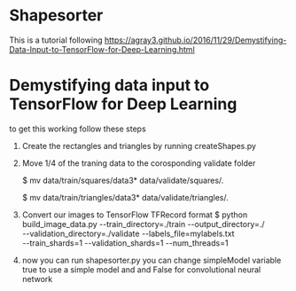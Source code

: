 # Shapesorter

This is a tutorial following https://agray3.github.io/2016/11/29/Demystifying-Data-Input-to-TensorFlow-for-Deep-Learning.html

# Demystifying data input to TensorFlow for Deep Learning

to get this working follow these steps

1. Create the rectangles and triangles by running createShapes.py
2. Move 1/4 of the traning data to the corosponding validate folder

	$ mv data/train/squares/data3*  data/validate/squares/.
	
	$ mv data/train/triangles/data3*  data/validate/triangles/. 

3. Convert our images to TensorFlow TFRecord format
	$ python build_image_data.py --train_directory=./train --output_directory=./  \
	--validation_directory=./validate --labels_file=mylabels.txt   \
	--train_shards=1 --validation_shards=1 --num_threads=1
	
3. now you can run shapesorter.py
	you can change simpleModel variable true to use a simple model and and False for convolutional neural network
